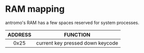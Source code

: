 # RAM mapping

antromo's RAM has a few spaces reserved for system processes.

| ADDRESS | FUNCTION                         |
|:-------:|:--------------------------------:|
| 0x25    | current key pressed down keycode |
